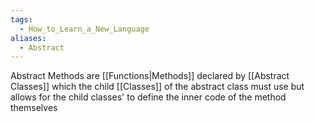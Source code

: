 ```yaml
---
tags:
  - How_to_Learn_a_New_Language
aliases:
  - Abstract
---
```

Abstract Methods are [[Functions|Methods]] declared by [[Abstract Classes]] which the child [[Classes]] of the abstract class must use but allows for the child classes' to define the inner code of the method themselves